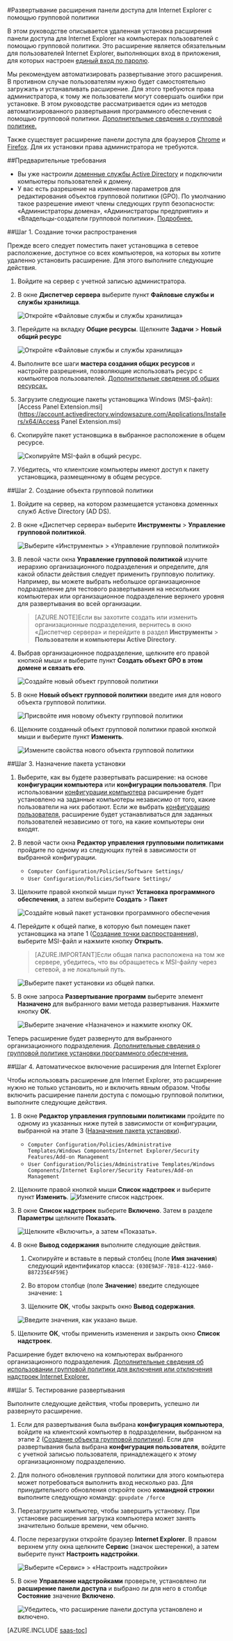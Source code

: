 <properties
   pageTitle="Развертывание расширения панели доступа для Internet Explorer с помощью групповой политики | Microsoft Azure"
   description="Как с помощью групповой политики развернуть надстройку для Internet Explorer для работы с порталом «Мои приложения»."
   services="active-directory"
   documentationCenter=""
   authors="liviodlc"
   manager="stevenpo"
   editor=""/>
<tags
   ms.service="active-directory"
   ms.devlang="na"
   ms.topic="article"
   ms.tgt_pltfrm="na"
   ms.workload="identity"
   ms.date="09/28/2015"
   ms.author="liviodlc"/>

#Развертывание расширения панели доступа для Internet Explorer с помощью групповой политики

В этом руководстве описывается удаленная установка расширения панели доступа для Internet Explorer на компьютерах пользователей с помощью групповой политики. Это расширение является обязательным для пользователей Internet Explorer, выполняющих вход в приложения, для которых настроен [единый вход по паролю](active-directory-appssoaccess-whatis.md#password-based-single-sign-on).

Мы рекомендуем автоматизировать развертывание этого расширения. В противном случае пользователям нужно будет самостоятельно загружать и устанавливать расширение. Для этого требуются права администратора, к тому же пользователи могут совершать ошибки при установке. В этом руководстве рассматривается один из методов автоматизированного развертывания программного обеспечения с помощью групповой политики. [Дополнительные сведения о групповой политике.](https://technet.microsoft.com/windowsserver/bb310732.aspx)

Также существует расширение панели доступа для браузеров [Chrome](https://go.microsoft.com/fwLink/?LinkID=311859) и [Firefox](https://go.microsoft.com/fwLink/?LinkID=626998). Для их установки права администратора не требуются.

##Предварительные требования

- Вы уже настроили [доменные службы Active Directory](https://msdn.microsoft.com/library/aa362244%28v=vs.85%29.aspx) и подключили компьютеры пользователей к домену.
- У вас есть разрешение на изменение параметров для редактирования объектов групповой политики (GPO). По умолчанию такое разрешение имеют члены следующих групп безопасности: «Администраторы домена», «Администраторы предприятия» и «Владельцы-создатели групповой политики». [Подробнее.](https://technet.microsoft.com/library/cc781991%28v=ws.10%29.aspx)

##Шаг 1. Создание точки распространения

Прежде всего следует поместить пакет установщика в сетевое расположение, доступное со всех компьютеров, на которых вы хотите удаленно установить расширение. Для этого выполните следующие действия.

1. Войдите на сервер с учетной записью администратора.

2. В окне **Диспетчер сервера** выберите пункт **Файловые службы и службы хранилища**.

	![Откройте «Файловые службы и службы хранилища»](./media/active-directory-saas-ie-group-policy/files-services.png)

3. Перейдите на вкладку **Общие ресурсы**. Щелкните **Задачи** > **Новый общий ресурс**

	![Откройте «Файловые службы и службы хранилища»](./media/active-directory-saas-ie-group-policy/shares.png)

4. Выполните все шаги **мастера создания общих ресурсов** и настройте разрешения, позволяющие использовать ресурс с компьютеров пользователей. [Дополнительные сведения об общих ресурсах.](https://technet.microsoft.com/library/cc753175.aspx)

5. Загрузите следующие пакеты установщика Windows (MSI-файл): [Access Panel Extension.msi](https://account.activedirectory.windowsazure.com/Applications/Installers/x64/Access Panel Extension.msi)

6. Скопируйте пакет установщика в выбранное расположение в общем ресурсе.

	![Скопируйте MSI-файл в общий ресурс.](./media/active-directory-saas-ie-group-policy/copy-package.png)

8. Убедитесь, что клиентские компьютеры имеют доступ к пакету установщика, размещенному в общем ресурсе.

##Шаг 2. Создание объекта групповой политики

1. Войдите на сервер, на котором размещается установка доменных служб Active Directory (AD DS).

2. В окне «Диспетчер сервера» выберите **Инструменты** > **Управление групповой политикой**.

	![Выберите «Инструменты» > «Управление групповой политикой»](./media/active-directory-saas-ie-group-policy/tools-gpm.png)

3. В левой части окна **Управление групповой политикой** изучите иерархию организационного подразделения и определите, для какой области действия следует применить групповую политику. Например, вы можете выбрать небольшое организационное подразделение для тестового развертывания на нескольких компьютерах или организационное подразделение верхнего уровня для развертывания во всей организации.

	> [AZURE.NOTE]Если вы захотите создать или изменить организационные подразделения, вернитесь в окно «Диспетчер сервера» и перейдите в раздел **Инструменты** > **Пользователи и компьютеры Active Directory**.

4. Выбрав организационное подразделение, щелкните его правой кнопкой мыши и выберите пункт **Создать объект GPO в этом домене и связать его**.

	![Создайте новый объект групповой политики](./media/active-directory-saas-ie-group-policy/create-gpo.png)

5. В окне **Новый объект групповой политики** введите имя для нового объекта групповой политики.

	![Присвойте имя новому объекту групповой политики](./media/active-directory-saas-ie-group-policy/name-gpo.png)

6. Щелкните созданный объект групповой политики правой кнопкой мыши и выберите пункт **Изменить**.

	![Измените свойства нового объекта групповой политики](./media/active-directory-saas-ie-group-policy/edit-gpo.png)

##Шаг 3. Назначение пакета установки

1. Выберите, как вы будете развертывать расширение: на основе **конфигурации компьютера** или **конфигурации пользователя**. При использовании [конфигурации компьютера](https://technet.microsoft.com/library/cc736413%28v=ws.10%29.aspx) расширение будет установлено на заданные компьютеры независимо от того, какие пользователи на них работают. Если же выбрать [конфигурацию пользователя](https://technet.microsoft.com/library/cc781953%28v=ws.10%29.aspx), расширение будет устанавливаться для заданных пользователей независимо от того, на какие компьютеры они входят.

2. В левой части окна **Редактор управления групповыми политиками** пройдите по одному из следующих путей в зависимости от выбранной конфигурации.
	- `Computer Configuration/Policies/Software Settings/`
	- `User Configuration/Policies/Software Settings/`

3. Щелкните правой кнопкой мыши пункт **Установка программного обеспечения**, а затем выберите **Создать** > **Пакет**

	![Создайте новый пакет установки программного обеспечения](./media/active-directory-saas-ie-group-policy/new-package.png)

4. Перейдите к общей папке, в которую был помещен пакет установщика на этапе 1 ([Создание точки распространения](#step-1-create-the-distribution-point)), выберите MSI-файл и нажмите кнопку **Открыть**.

	> [AZURE.IMPORTANT]Если общая папка расположена на том же сервере, убедитесь, что вы обращаетесь к MSI-файлу через сетевой, а не локальный путь.

	![Выберите пакет установки из общей папки.](./media/active-directory-saas-ie-group-policy/select-package.png)

5. В окне запроса **Развертывание программ** выберите элемент **Назначено** для выбранного вами метода развертывания. Нажмите кнопку **ОК**.

	![Выберите значение «Назначено» и нажмите кнопку ОК.](./media/active-directory-saas-ie-group-policy/deployment-method.png)

Теперь расширение будет развернуто для выбранного организационного подразделения. [Дополнительные сведения о групповой политике установки программного обеспечения.](https://technet.microsoft.com/library/cc738858%28v=ws.10%29.aspx)

##Шаг 4. Автоматическое включение расширения для Internet Explorer 

Чтобы использовать расширение для Internet Explorer, это расширение нужно не только установить, но и включить явным образом. Чтобы включить расширение панели доступа с помощью групповой политики, выполните следующие действия.

1. В окне **Редактор управления групповыми политиками** пройдите по одному из указанных ниже путей в зависимости от конфигурации, выбранной на этапе 3 ([Назначение пакета установки](#step-3-assign-the-installation-package)).
	- `Computer Configuration/Policies/Administrative Templates/Windows Components/Internet Explorer/Security Features/Add-on Management`
	- `User Configuration/Policies/Administrative Templates/Windows Components/Internet Explorer/Security Features/Add-on Management`

2. Щелкните правой кнопкой мыши **Список надстроек** и выберите пункт **Изменить**. ![Измените список надстроек.](./media/active-directory-saas-ie-group-policy/edit-add-on-list.png)

3. В окне **Список надстроек** выберите **Включено**. Затем в разделе **Параметры** щелкните **Показать**.

	![Щелкните «Включить», а затем «Показать».](./media/active-directory-saas-ie-group-policy/edit-add-on-list-window.png)

4. В окне **Вывод содержания** выполните следующие действия.

	1. Скопируйте и вставьте в первый столбец (поле **Имя значения**) следующий идентификатор класса: `{030E9A3F-7B18-4122-9A60-B87235E4F59E}`

	2. Во втором столбце (поле **Значение**) введите следующее значение: `1`

	3. Щелкните **ОК**, чтобы закрыть окно **Вывод содержания**.

	![Введите значения, как указано выше.](./media/active-directory-saas-ie-group-policy/show-contents.png)

5. Щелкните **ОК**, чтобы применить изменения и закрыть окно **Список надстроек**.

Расширение будет включено на компьютерах выбранного организационного подразделения. [Дополнительные сведения об использовании групповой политики для включения или отключения надстроек Internet Explorer.](https://technet.microsoft.com/library/dn454941.aspx)

##Шаг 5. Тестирование развертывания

Выполните следующие действия, чтобы проверить, успешно ли развернуто расширение.

1. Если для развертывания была выбрана **конфигурация компьютера**, войдите на клиентский компьютер в подразделении, выбранном на этапе 2 ([Создание объекта групповой политики](#step-2-create-the-group-policy-object)). Если для развертывания была выбрана **конфигурация пользователя**, войдите с учетной записью пользователя, принадлежащего к этому организационному подразделению.

2. Для полного обновления групповой политики для этого компьютера может потребоваться выполнить вход несколько раз. Для принудительного обновления откройте окно **командной строки**и выполните следующую команду: `gpupdate /force`

3. Перезагрузите компьютер, чтобы завершить установку. При установке расширения загрузка компьютера может занять значительно больше времени, чем обычно.

4. После перезагрузки откройте браузер **Internet Explorer**. В правом верхнем углу окна щелкните **Сервис** (значок шестеренки), а затем выберите пункт **Настроить надстройки**.

	![Выберите «Сервис» > «Настроить надстройки»](./media/active-directory-saas-ie-group-policy/manage-add-ons.png)

5. В окне **Управление надстройками** проверьте, установлено ли **расширение панели доступа** и выбрано ли для него в столбце **Состояние** значение **Включено**.

	![Убедитесь, что расширение панели доступа установлено и включено.](./media/active-directory-saas-ie-group-policy/verify-install.png)

[AZURE.INCLUDE [saas-toc](../../includes/active-directory-saas-toc.md)]

<!---HONumber=Oct15_HO1-->